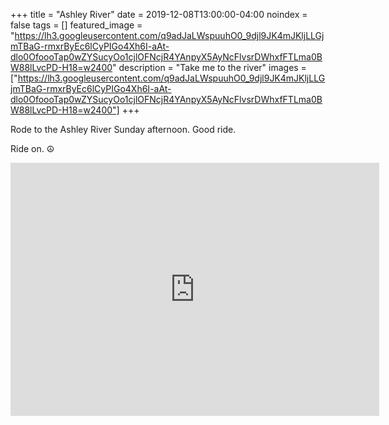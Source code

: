 +++
title =  "Ashley River"
date = 2019-12-08T13:00:00-04:00
noindex = false
tags = []
featured_image = "https://lh3.googleusercontent.com/q9adJaLWspuuhO0_9djl9JK4mJKljLLGjmTBaG-rmxrByEc6lCyPIGo4Xh6I-aAt-dlo0OfoooTap0wZYSucyOo1cjlOFNcjR4YAnpyX5AyNcFlvsrDWhxfFTLma0BW88lLvcPD-H18=w2400"
description = "Take me to the river"
images = ["https://lh3.googleusercontent.com/q9adJaLWspuuhO0_9djl9JK4mJKljLLGjmTBaG-rmxrByEc6lCyPIGo4Xh6I-aAt-dlo0OfoooTap0wZYSucyOo1cjlOFNcjR4YAnpyX5AyNcFlvsrDWhxfFTLma0BW88lLvcPD-H18=w2400"]
+++

Rode to the Ashley River Sunday afternoon. Good ride.

Ride on. ☮

<iframe height='405' width='590' frameborder='0' allowtransparency='true' scrolling='no' src='https://www.strava.com/activities/2920443550/embed/9641635801799ea14be32ca29cdfa9aa3182d58d'></iframe>
